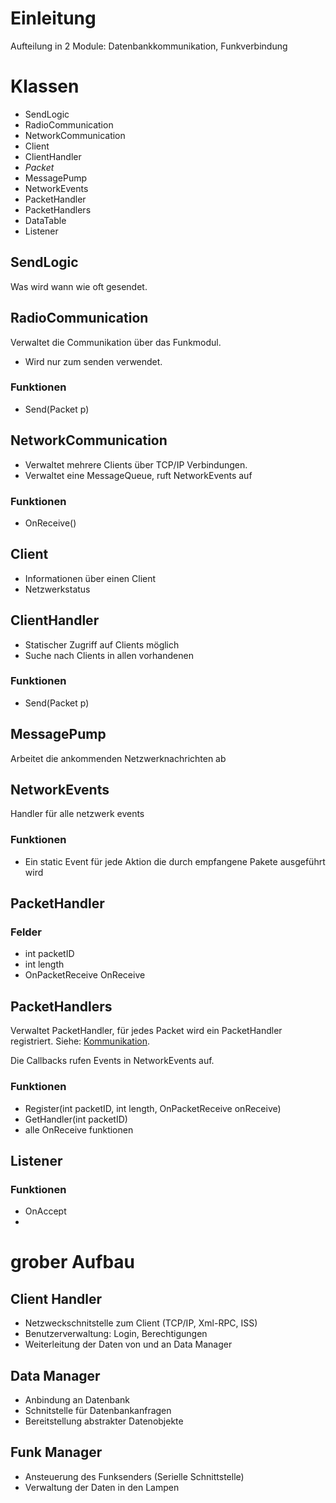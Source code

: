 # Einleitung #
Aufteilung in 2 Module: Datenbankkommunikation, Funkverbindung

# Klassen #
  * SendLogic
  * RadioCommunication
  * NetworkCommunication
  * Client
  * ClientHandler
  * _Packet_
  * MessagePump
  * NetworkEvents
  * PacketHandler
  * PacketHandlers
  * DataTable
  * Listener

## SendLogic ##
Was wird wann wie oft gesendet.

## RadioCommunication ##
Verwaltet die Communikation über das Funkmodul.

  * Wird nur zum senden verwendet.

### Funktionen ###
  * Send(Packet p)

## NetworkCommunication ##
  * Verwaltet mehrere Clients über TCP/IP Verbindungen.
  * Verwaltet eine MessageQueue, ruft NetworkEvents auf

### Funktionen ###
  * OnReceive()

## Client ##
  * Informationen über einen Client
  * Netzwerkstatus


## ClientHandler ##
  * Statischer Zugriff auf Clients möglich
  * Suche nach Clients in allen vorhandenen

### Funktionen ###
  * Send(Packet p)

## MessagePump ##
Arbeitet die ankommenden Netzwerknachrichten ab

## NetworkEvents ##
Handler für alle netzwerk events

### Funktionen ###
  * Ein static Event für jede Aktion die durch empfangene Pakete ausgeführt wird


## PacketHandler ##
### Felder ###
  * int packetID
  * int length
  * OnPacketReceive OnReceive

## PacketHandlers ##
Verwaltet PacketHandler, für jedes Packet wird ein PacketHandler registriert. Siehe: [Kommunikation](Kommunikation.md).

Die Callbacks rufen Events in NetworkEvents auf.

### Funktionen ###
  * Register(int packetID, int length, OnPacketReceive onReceive)
  * GetHandler(int packetID)
  * alle OnReceive funktionen

## Listener ##

### Funktionen ###
  * OnAccept
  * 




# grober Aufbau #
## Client Handler ##
  * Netzweckschnitstelle zum Client (TCP/IP, Xml-RPC, ISS)
  * Benutzerverwaltung: Login, Berechtigungen
  * Weiterleitung der Daten von und an Data Manager
## Data Manager ##
  * Anbindung an Datenbank
  * Schnitstelle für Datenbankanfragen
  * Bereitstellung abstrakter Datenobjekte

## Funk Manager ##
  * Ansteuerung des Funksenders (Serielle Schnittstelle)
  * Verwaltung der Daten in den Lampen